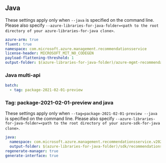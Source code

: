 ## Java

These settings apply only when `--java` is specified on the command line.
Please also specify `--azure-libraries-for-java-folder=<path to the root directory of your azure-libraries-for-java clone>`.

``` yaml $(java)
azure-arm: true
fluent: true
namespace: com.microsoft.azure.management.recommendationsservice
license-header: MICROSOFT_MIT_NO_CODEGEN
payload-flattening-threshold: 1
output-folder: $(azure-libraries-for-java-folder)/azure-mgmt-recommendationsservice
```

### Java multi-api

```yaml $(java) && $(multiapi)
batch:
  - tag: package-2021-02-01-preview
```

### Tag: package-2021-02-01-preview and java

These settings apply only when `--tag=package-2021-02-01-preview --java` is specified on the command line.
Please also specify `--azure-libraries-for-java-folder=<path to the root directory of your azure-sdk-for-java clone>`.

``` yaml $(tag) == 'package-2021-02-01-preview' && $(java) && $(multiapi)
java:
  namespace: com.microsoft.azure.management.recommendationsservice.v2021_02_01_preview
  output-folder: $(azure-libraries-for-java-folder)/sdk/recommendationsservice/mgmt-2021_02_01_preview
regenerate-manager: true
generate-interface: true
```